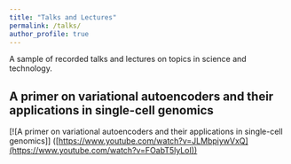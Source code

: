 ```yaml
---
title: "Talks and Lectures"
permalink: /talks/
author_profile: true
---
```


A sample of recorded talks and lectures on topics in science and technology.

A primer on variational autoencoders and their applications in single-cell genomics 
-----------------------------------------------------------------------------------

[![A primer on variational autoencoders and their applications in single-cell genomics]]
([https://www.youtube.com/watch?v=JLMbpiywVxQ](https://www.youtube.com/watch?v=FOabT5lyLoI))
